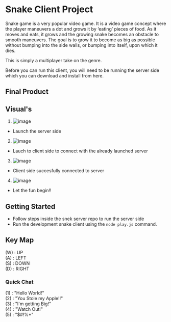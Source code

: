 # Snake Client Project

Snake game is a very popular video game. It is a video game concept where the player maneuvers a dot and grows it by ‘eating’ pieces of food. As it moves and eats, it grows and the growing snake becomes an obstacle to smooth maneuvers. The goal is to grow it to become as big as possible without bumping into the side walls, or bumping into itself, upon which it dies.

This is simply a multiplayer take on the genre.

Before you can run this client, you will need to be running the server side which you can download and install from here. 

## Final Product

## Visual's
1. ![image](https://github.com/LiamGunning07/snake-client/assets/139006260/d7cec17e-719a-4592-bc6f-bcb9e33285b2)
- Launch the server side
2. ![image](https://github.com/LiamGunning07/snake-client/assets/139006260/413bd4e2-f581-4f93-bf49-b7554416e33b)
- Lauch to client side to connect with the already launched server
3. ![image](https://github.com/LiamGunning07/snake-client/assets/139006260/e36fe2ba-74b6-4082-a5c6-2bd784b0b4c0)
- Client side succesfully connected to server
4. ![image](https://github.com/LiamGunning07/snake-client/assets/139006260/cee46865-122e-47fe-9dcf-6dfbc9106550)
- Let the fun begin!!

## Getting Started

- Follow steps inside the snek server repo to run the server side
- Run the development snake client using the `node play.js` command.

## Key Map
(W) : UP  
(A) : LEFT  
(S) : DOWN  
(D) : RIGHT  
### Quick Chat
(1) :  "Hello World!"  
(2) :  "You Stole my Apple!!"  
(3) :  "I'm getting Big!"  
(4) :  "Watch Out!"  
(5) :  "$#!%*" 
